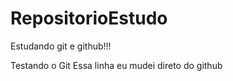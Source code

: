 # RepositorioEstudo
 Estudando git e github!!!

 Testando o Git
 Essa linha eu mudei direto do github
